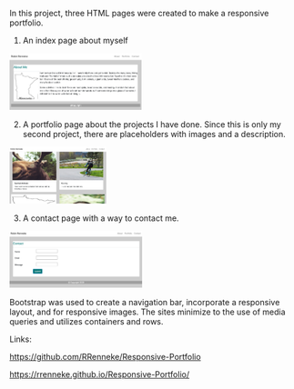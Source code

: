 In this project, three HTML pages were created to make a responsive portfolio. 

1. An index page about myself

  <img src="Images/resonsivePortfolioAboutMe.png" alt="About Me Page Screenshot" height="100">

2. A portfolio page about the projects I have done. Since this is only my second project, there are placeholders with images and a description. 

  <img src="Images/resonsivePortfolioPortfolio.png" alt="Portfolio Page Screenshot" height="100">

3. A contact page with a way to contact me. 

  <img src="Images/resonsivePortfolioContactMe.png" alt="Contact Me Page Screenshot" height="100">

Bootstrap was used to create a navigation bar, incorporate a responsive layout, and for responsive images. The sites minimize to the use of media queries and utilizes containers and rows. 


Links: 


https://github.com/RRenneke/Responsive-Portfolio


https://rrenneke.github.io/Responsive-Portfolio/